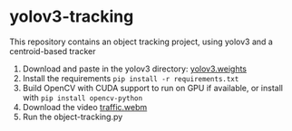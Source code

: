 # yolov3-tracking
This repository contains an object tracking project, using yolov3 and a centroid-based tracker

1. Download and paste in the yolov3 directory: [yolov3.weights](https://pjreddie.com/media/files/yolov3.weights)
2. Install the requirements ```pip install -r requirements.txt```
3. Build OpenCV with CUDA support to run on GPU if available, or install with ```pip install opencv-python```
4. Download the video [traffic.webm](https://drive.google.com/file/d/11rXJ3hMflXEje1A2WhSrxZ4mF5vxyHnV/view?usp=share_link)
5. Run the object-tracking.py

